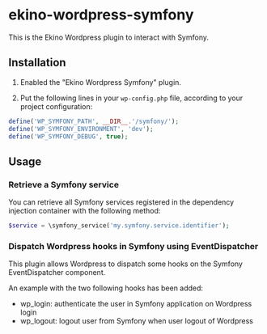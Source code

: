 # ekino-wordpress-symfony

This is the Ekino Wordpress plugin to interact with Symfony.

## Installation

1) Enabled the "Ekino Wordpress Symfony" plugin.

2) Put the following lines in your `wp-config.php` file, according to your project configuration:

```php
define('WP_SYMFONY_PATH', __DIR__.'/symfony/');
define('WP_SYMFONY_ENVIRONMENT', 'dev');
define('WP_SYMFONY_DEBUG', true);
```

## Usage

### Retrieve a Symfony service

You can retrieve all Symfony services registered in the dependency injection container with the following method:

```php
$service = \symfony_service('my.symfony.service.identifier');
```

### Dispatch Wordpress hooks in Symfony using EventDispatcher

This plugin allows Wordpress to dispatch some hooks on the Symfony EventDispatcher component.

An example with the two following hooks has been added:

* wp_login: authenticate the user in Symfony application on Wordpress login
* wp_logout: logout user from Symfony when user logout of Wordpress